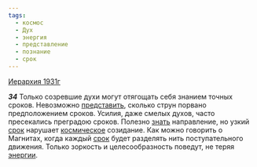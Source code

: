 ```yaml
---
tags:
  - космос
  - Дух
  - энергия
  - представление
  - познание
  - срок
---
```


[Иерархия 1931г](/agni/1931)

___34___
Только созревшие духи могут отягощать себя знанием точных сроков. Невозможно [представить](/tag/#представление), сколько струн порвано предположением сроков. Усилия, даже смелых духов, часто пресекались преградою сроков. Полезно [знать](/tag/#познание) направление, но узкий [срок](/tag/#срок) нарушает [космическое](/tag/#космос) созидание. Как можно говорить о Магнитах, когда каждый [срок](/tag/#срок) будет разделять нить поступательного движения. Только зоркость и целесообразность поведут, не теряя [энергии](/tag/#энергия).   

